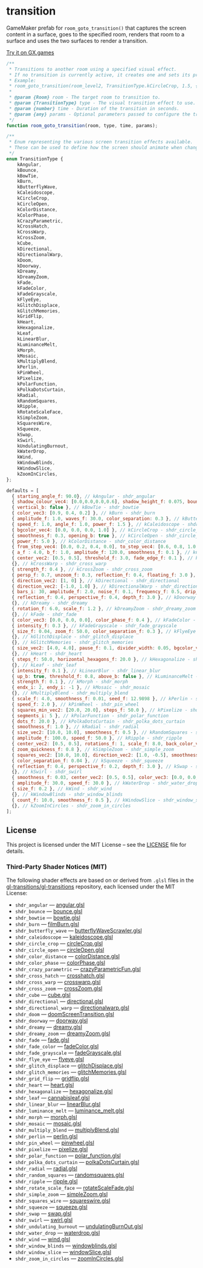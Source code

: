 # transition

GameMaker prefab for `room_goto_transition()` that captures the screen content in a surface, goes to the specified room, renders that room to a surface and uses the two surfaces to render a transition.

[Try it on GX.games](https://gx.games/games/rhk5t6/transition/tracks/e6f33c97-7f84-4d47-a0eb-3d99dabb23c8/)

```js
/**
 * Transitions to another room using a specified visual effect.
 * If no transition is currently active, it creates one and sets its properties.
 * Example:
 * room_goto_transition(room_level2, TransitionType.kCircleCrop, 1.5, {});
 *
 * @param {Room} room - The target room to transition to.
 * @param {TransitionType} type - The visual transition effect to use.
 * @param {number} time - Duration of the transition in seconds.
 * @param {any} params - Optional parameters passed to configure the transition.
 */
function room_goto_transition(room, type, time, params);

/**
 * Enum representing the various screen transition effects available.
 * These can be used to define how the screen should animate when changing rooms.
 */
enum TransitionType {
    kAngular,
    kBounce,
    kBowTie,
    kBurn,
    kButterflyWave,
    kCaleidoscope,
    kCircleCrop,
    kCircleOpen,
    kColorDistance,
    kColorPhase,
    kCrazyParametric,
    kCrossHatch,
    kCrossWarp,
    kCrossZoom,
    kCube,
    kDirectional,
    kDirectionalWarp,
    kDoom,
    kDoorway,
    kDreamy,
    kDreamyZoom,
    kFade,
    kFadeColor,
    kFadeGrayscale,
    kFlyeEye,
    kGlitchDisplace,
    kGlitchMemories,
    kGridFlip,
    kHeart,
    kHexagonalize,
    kLeaf,
    kLinearBlur,
    kLuminanceMelt,
    kMorph,
    kMosaic,
    kMultiplyBlend,
    kPerlin,
    kPinWheel,
    kPixelize,
    kPolarFunction,
    kPolkaDotsCurtain,
    kRadial,
    kRandomSquares,
    kRipple,
    kRotateScaleFace,
    kSimpleZoom,
    kSquaresWire,
    kSqueeze,
    kSwap,
    kSwirl,
    kUndulatingBurnout,
    kWaterDrop,
    kWind,
    kWindowBlinds,
    kWindowSlice,
    kZoomInCircles,
};

defaults = [
  { starting_angle_f: 90.0}, // kAngular - shdr_angular
  { shadow_colour_vec4: [0.0,0.0,0.0,0.6], shadow_height_f: 0.075, bounces_f: 3.0 }, // kBounce - shdr_bounce
  { vertical_b: false }, // kBowTie - shdr_bowtie
  { color_vec3: [0.9, 0.4, 0.2] }, // kBurn - shdr_burn
  { amplitude_f: 1.0, waves_f: 30.0, color_separation: 0.3 }, // kButterflyWave - shdr_butterfly_wave
  { speed_f: 1.0, angle_f: 1.0, power_f: 1.5 }, // kCaleidoscope - shdr_caleidoscope
  { bgcolor_vec4: [0.0, 0.0, 0.0, 1.0] }, // kCircleCrop - shdr_circle_crop
  { smoothness_f: 0.3, opening_b: true }, // kCircleOpen - shdr_circle_open
  { power_f: 5.0 }, // kColorDistance - shdr_color_distance
  { from_step_vec4: [0.0, 0.2, 0.4, 0.0], to_step_vec4: [0.6, 0.8, 1.0, 1.0]}, // kColorPhase - shdr_color_phase
  { a_f : 4.0, b_f: 1.0, amplitude_f: 120.0, smoothness_f: 0.1 }, // kCrazyParametric - shdr_crazy_parametric
  { center_vec2: [0.5, 0.5], threshold_f: 3.0, fade_edge_f: 0.1 }, // kCrossHatch - shdr_cross_hatch
  {}, // kCrossWarp - shdr_cross_warp
  { strength_f: 0.4 }, // kCrossZoom - shdr_cross_zoom
  { persp_f: 0.7, unzoom_f: 0.3, reflection_f: 0.4, floating_f: 3.0 }, // kCube - shdr_cube
  { direction_vec2: [1, 0] }, // kDirectional - shdr_directional
  { direction_vec2: [-1.0, 1.0] }, // kDirectionalWarp - shdr_directional_warp
  { bars_i: 30, amplitude_f: 2.0, noise_f: 0.1, frequency_f: 0.5, drip_scale_f: 0.5 }, // kDoom - shdr_doom
  { reflection_f: 0.4, perspective_f: 0.4, depth_f: 3.0 }, // kDoorway - shdr_doorway
  {}, // kDreamy - shdr_dreamy
  { rotation_f: 6.0, scale_f: 1.2 }, // kDreamyZoom - shdr_dreamy_zoom
  {}, // kFade - shdr_fade
  { color_vec3: [0.0, 0.0, 0.0], color_phase_f: 0.4 }, // kFadeColor - shdr_fade_color
  { intensity_f: 0.3 }, // kFadeGrayscale - shdr_fade_grayscale
  { size_f: 0.04, zoom_f: 50.0, color_separation_f: 0.3 }, // kFlyeEye - shdr_flye_eye
  {}, // kGlitchDisplace - shdr_glitch_displace
  {}, // kGlitchMemories - shdr_glitch_memories
  { size_vec2: [4.0, 4.0], pause_f: 0.1, divider_width: 0.05, bgcolor_vec4: [0.0, 0.0, 0.0, 1.0], randomness_f: 0.1 }, // kGridFlip - shdr_grid_flip
  {}, // kHeart - shdr_heart
  { steps_f: 50.0, horizontal_hexagons_f: 20.0 }, // kHexagonalize - shdr_hexagonalize
  {}, // kLeaf - shdr_leaf
  { intensity_f: 0.1 }, // kLinearBlur - shdr_linear_blur
  { up_b: true, threshold_f: 0.8, above_b: false }, // kLuminanceMelt - shdr_luminance_melt
  { strength_f: 0.1 }, // kMorph - shdr_morph
  { endx_i: 2, endy_i: -1 }, // kMosaic - shdr_mosaic
  {}, // kMultiplyBlend - shdr_multiply_blend
  { scale_f: 4.0, smoothness_f: 0.01, seed_f: 12.9898 }, // kPerlin - shdr_perlin
  { speed_f: 2.0 }, // kPinWheel - shdr_pin_wheel
  { squares_min_vec2: [20.0, 20.0], steps_f: 50.0 }, // kPixelize - shdr_pixelize
  { segments_i: 5 }, // kPolarFunction - shdr_polar_function
  { dots_f: 20.0 }, // kPolkaDotsCurtain - shdr_polka_dots_curtain
  { smoothness_f: 1.0 }, // kRadial - shdr_radial
  { size_vec2: [10.0, 10.0], smoothness_f: 0.5 }, // kRandomSquares - shdr_random_squares
  { amplitude_f: 100.0, speed_f: 50.0 }, // kRipple - shdr_ripple
  { center_vec2: [0.5, 0.5], rotations_f: 1, scale_f: 8.0, back_color_vec4: [0.15, 0.15, 0.15, 1.0] }, // kRotateScaleFace - shdr_rotate_scale_face
  { zoom_quickness_f: 0.8 }, // kSimpleZoom - shdr_simple_zoom
  { squares_vec2: [10.0, 10.0], direction_vec2: [1.0, -0.5], smoothness_f: 1.6 }, // kSquaresWire - shdr_squares_wire
  { color_separation_f: 0.04 }, // kSqueeze - shdr_squeeze
  { reflection_f: 0.4, perspective_f: 0.2, depth_f: 3.0 }, // kSwap - shdr_swap
  {}, // kSwirl - shdr_swirl
  { smoothness_f: 0.03, center_vec2: [0.5, 0.5], color_vec3: [0.0, 0.0, 0.0] }, // kUndulatingBurnout - shdr_undulating_burnout
  { amplitude_f: 30.0, speed_f: 30.0 }, // kWaterDrop - shdr_water_drop
  { size_f: 0.2 }, // kWind - shdr_wind
  {}, // kWindowBlinds - shdr_window_blinds
  { count_f: 10.0, smoothness_f: 0.5 }, // kWindowSlice - shdr_window_slice
  {}, // kZoomInCircles - shdr_zoom_in_circles  
];
```

## License

This project is licensed under the MIT License – see the [LICENSE](LICENSE) file for details.

### Third-Party Shader Notices (MIT)

The following shader effects are based on or derived from `.glsl` files in the [gl-transitions/gl-transitions](https://github.com/gl-transitions/gl-transitions/tree/master/transitions) repository, each licensed under the MIT License:

- `shdr_angular` — [angular.glsl](https://github.com/gl-transitions/gl-transitions/blob/master/transitions/angular.glsl)  
- `shdr_bounce` — [bounce.glsl](https://github.com/gl-transitions/gl-transitions/blob/master/transitions/bounce.glsl)  
- `shdr_bowtie` — [bowtie.glsl](https://github.com/gl-transitions/gl-transitions/blob/master/transitions/bowtie.glsl)  
- `shdr_burn` — [filmBurn.glsl](https://github.com/gl-transitions/gl-transitions/blob/master/transitions/filmBurn.glsl)  
- `shdr_butterfly_wave` — [butterflyWaveScrawler.glsl](https://github.com/gl-transitions/gl-transitions/blob/master/transitions/butterflyWaveScrawler.glsl)  
- `shdr_caleidoscope` — [kaleidoscope.glsl](https://github.com/gl-transitions/gl-transitions/blob/master/transitions/kaleidoscope.glsl)  
- `shdr_circle_crop` — [circleCrop.glsl](https://github.com/gl-transitions/gl-transitions/blob/master/transitions/circleCrop.glsl)  
- `shdr_circle_open` — [circleOpen.glsl](https://github.com/gl-transitions/gl-transitions/blob/master/transitions/circleOpen.glsl)  
- `shdr_color_distance` — [colorDistance.glsl](https://github.com/gl-transitions/gl-transitions/blob/master/transitions/colorDistance.glsl)  
- `shdr_color_phase` — [colorPhase.glsl](https://github.com/gl-transitions/gl-transitions/blob/master/transitions/colorPhase.glsl)  
- `shdr_crazy_parametric` — [crazyParametricFun.glsl](https://github.com/gl-transitions/gl-transitions/blob/master/transitions/crazyParametricFun.glsl)  
- `shdr_cross_hatch` — [crosshatch.glsl](https://github.com/gl-transitions/gl-transitions/blob/master/transitions/crosshatch.glsl)  
- `shdr_cross_warp` — [crosswarp.glsl](https://github.com/gl-transitions/gl-transitions/blob/master/transitions/crosswarp.glsl)  
- `shdr_cross_zoom` — [crossZoom.glsl](https://github.com/gl-transitions/gl-transitions/blob/master/transitions/crossZoom.glsl)  
- `shdr_cube` — [cube.glsl](https://github.com/gl-transitions/gl-transitions/blob/master/transitions/cube.glsl)  
- `shdr_directional` — [directional.glsl](https://github.com/gl-transitions/gl-transitions/blob/master/transitions/directional.glsl)  
- `shdr_directional_warp` — [directionalwarp.glsl](https://github.com/gl-transitions/gl-transitions/blob/master/transitions/directionalwarp.glsl)  
- `shdr_doom` — [doomScreenTransition.glsl](https://github.com/gl-transitions/gl-transitions/blob/master/transitions/doomScreenTransition.glsl)  
- `shdr_doorway` — [doorway.glsl](https://github.com/gl-transitions/gl-transitions/blob/master/transitions/doorway.glsl)  
- `shdr_dreamy` — [dreamy.glsl](https://github.com/gl-transitions/gl-transitions/blob/master/transitions/dreamy.glsl)  
- `shdr_dreamy_zoom` — [dreamyZoom.glsl](https://github.com/gl-transitions/gl-transitions/blob/master/transitions/dreamyZoom.glsl)  
- `shdr_fade` — [fade.glsl](https://github.com/gl-transitions/gl-transitions/blob/master/transitions/fade.glsl)  
- `shdr_fade_color` — [fadeColor.glsl](https://github.com/gl-transitions/gl-transitions/blob/master/transitions/fadeColor.glsl)  
- `shdr_fade_grayscale` — [fadeGrayscale.glsl](https://github.com/gl-transitions/gl-transitions/blob/master/transitions/fadeGrayscale.glsl)  
- `shdr_flye_eye` — [flyeye.glsl](https://github.com/gl-transitions/gl-transitions/blob/master/transitions/flyeye.glsl)  
- `shdr_glitch_displace` — [glitchDisplace.glsl](https://github.com/gl-transitions/gl-transitions/blob/master/transitions/glitchDisplace.glsl)  
- `shdr_glitch_memories` — [glitchMemories.glsl](https://github.com/gl-transitions/gl-transitions/blob/master/transitions/glitchMemories.glsl)  
- `shdr_grid_flip` — [gridflip.glsl](https://github.com/gl-transitions/gl-transitions/blob/master/transitions/gridflip.glsl)  
- `shdr_heart` — [heart.glsl](https://github.com/gl-transitions/gl-transitions/blob/master/transitions/heart.glsl)  
- `shdr_hexagonalize` — [hexagonalize.glsl](https://github.com/gl-transitions/gl-transitions/blob/master/transitions/hexagonalize.glsl)  
- `shdr_leaf` — [cannabisleaf.glsl](https://github.com/gl-transitions/gl-transitions/blob/master/transitions/cannabisleaf.glsl)  
- `shdr_linear_blur` — [linearBlur.glsl](https://github.com/gl-transitions/gl-transitions/blob/master/transitions/linearBlur.glsl)  
- `shdr_luminance_melt` — [luminance_melt.glsl](https://github.com/gl-transitions/gl-transitions/blob/master/transitions/luminance_melt.glsl)  
- `shdr_morph` — [morph.glsl](https://github.com/gl-transitions/gl-transitions/blob/master/transitions/morph.glsl)  
- `shdr_mosaic` — [mosaic.glsl](https://github.com/gl-transitions/gl-transitions/blob/master/transitions/mosaic.glsl)  
- `shdr_multiply_blend` — [multiplyBlend.glsl](https://github.com/gl-transitions/gl-transitions/blob/master/transitions/multiplyBlend.glsl)  
- `shdr_perlin` — [perlin.glsl](https://github.com/gl-transitions/gl-transitions/blob/master/transitions/perlin.glsl)  
- `shdr_pin_wheel` — [pinwheel.glsl](https://github.com/gl-transitions/gl-transitions/blob/master/transitions/pinwheel.glsl)  
- `shdr_pixelize` — [pixelize.glsl](https://github.com/gl-transitions/gl-transitions/blob/master/transitions/pixelize.glsl)  
- `shdr_polar_function` — [polar_function.glsl](https://github.com/gl-transitions/gl-transitions/blob/master/transitions/polar_function.glsl)  
- `shdr_polka_dots_curtain` — [polkaDotsCurtain.glsl](https://github.com/gl-transitions/gl-transitions/blob/master/transitions/polkaDotsCurtain.glsl)  
- `shdr_radial` — [radial.glsl](https://github.com/gl-transitions/gl-transitions/blob/master/transitions/radial.glsl)  
- `shdr_random_squares` — [randomsquares.glsl](https://github.com/gl-transitions/gl-transitions/blob/master/transitions/randomsquares.glsl)  
- `shdr_ripple` — [ripple.glsl](https://github.com/gl-transitions/gl-transitions/blob/master/transitions/ripple.glsl)  
- `shdr_rotate_scale_face` — [rotateScaleFade.glsl](https://github.com/gl-transitions/gl-transitions/blob/master/transitions/rotateScaleFade.glsl)  
- `shdr_simple_zoom` — [simpleZoom.glsl](https://github.com/gl-transitions/gl-transitions/blob/master/transitions/simpleZoom.glsl)  
- `shdr_squares_wire` — [squareswire.glsl](https://github.com/gl-transitions/gl-transitions/blob/master/transitions/squareswire.glsl)  
- `shdr_squeeze` — [squeeze.glsl](https://github.com/gl-transitions/gl-transitions/blob/master/transitions/squeeze.glsl)  
- `shdr_swap` — [swap.glsl](https://github.com/gl-transitions/gl-transitions/blob/master/transitions/swap.glsl)  
- `shdr_swirl` — [swirl.glsl](https://github.com/gl-transitions/gl-transitions/blob/master/transitions/swirl.glsl)  
- `shdr_undulating_burnout` — [undulatingBurnOut.glsl](https://github.com/gl-transitions/gl-transitions/blob/master/transitions/undulatingBurnOut.glsl)  
- `shdr_water_drop` — [waterdrop.glsl](https://github.com/gl-transitions/gl-transitions/blob/master/transitions/waterdrop.glsl)  
- `shdr_wind` — [wind.glsl](https://github.com/gl-transitions/gl-transitions/blob/master/transitions/wind.glsl)  
- `shdr_window_blinds` — [windowblinds.glsl](https://github.com/gl-transitions/gl-transitions/blob/master/transitions/windowblinds.glsl)  
- `shdr_window_slice` — [windowSlice.glsl](https://github.com/gl-transitions/gl-transitions/blob/master/transitions/windowSlice.glsl)  
- `shdr_zoom_in_circles` — [zoomInCircles.glsl](https://github.com/gl-transitions/gl-transitions/blob/master/transitions/zoomInCircles.glsl)  
